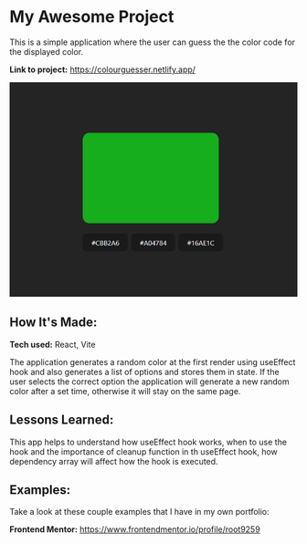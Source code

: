 # My Awesome Project

This is a simple application where the user can guess the the color code for the displayed color.

**Link to project:** https://colourguesser.netlify.app/

![colour guesser](./Screenshot.png)

## How It's Made:

**Tech used:** React, Vite

The application generates a random color at the first render using useEffect hook and also generates a list of options and stores them in state. If the user selects the correct option the application will generate a new random color after a set time, otherwise it will stay on the same page.

<!-- ## Optimizations

_(optional)_

You don't have to include this section but interviewers _love_ that you can not only deliver a final product that looks great but also functions efficiently. Did you write something then refactor it later and the result was 5x faster than the original implementation? Did you cache your assets? Things that you write in this section are **GREAT** to bring up in interviews and you can use this section as reference when studying for technical interviews! -->

## Lessons Learned:

This app helps to understand how useEffect hook works, when to use the hook and the importance of cleanup function in th useEffect hook, how dependency array will affect how the hook is executed.

## Examples:

Take a look at these couple examples that I have in my own portfolio:

**Frontend Mentor:** https://www.frontendmentor.io/profile/root9259

<!-- **Twitter Battle:** https://github.com/alecortega/twitter-battle

**Patch Panel:** https://github.com/alecortega/patch-panel -->
